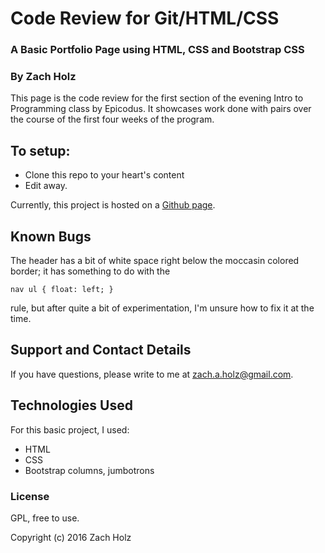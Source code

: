 # Code Review for Git/HTML/CSS 

### A Basic Portfolio Page using HTML, CSS and Bootstrap CSS

### By Zach Holz

This page is the code review for the first section of the evening Intro to Programming class by Epicodus. It showcases work done with pairs over the course of the first four weeks of the program. 

## To setup: 
* Clone this repo to your heart's content
* Edit away. 

Currently, this project is hosted on a [Github page](http://zachholz.github.io/code-review).

## Known Bugs

The header has a bit of white space right below the moccasin colored border; it has something to do with the

    nav ul { float: left; }
    
rule, but after quite a bit of experimentation, I'm unsure how to fix it at the time. 

## Support and Contact Details

If you have questions, please write to me at zach.a.holz@gmail.com. 

## Technologies Used

For this basic project, I used: 

* HTML
* CSS
* Bootstrap columns, jumbotrons

### License 

GPL, free to use. 

Copyright (c) 2016 Zach Holz
 